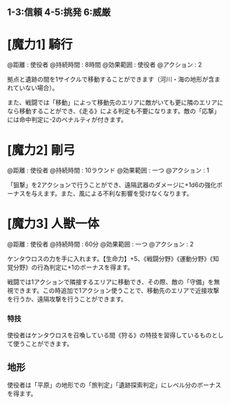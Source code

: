 ## 1-3:信頼	4-5:挑発	6:威厳

# [魔力1] 騎行

@距離 : 使役者	@持続時間 : 8時間	@効果範囲 : 使役者	@アクション : 2

拠点と遺跡の間を1サイクルで移動することができます（河川・海の地形が含まれていない場合）。

また、戦闘では「移動」によって移動先のエリアに敵がいても更に隣のエリアになら移動することができ、《走る》による判定も不要になります。敵の「応撃」には命中判定に-2のペナルティが付きます。


# [魔力2] 剛弓

@距離 : 使役者	@持続時間 : 10ラウンド	@効果範囲 : 一つ	@アクション : 1

「狙撃」を2アクションで行うことができ、遠隔武器のダメージに+1d6の強化ボーナスを与えます。また、風による不利な影響を受けなくなります。

# [魔力3] 人獣一体

@距離 : 使役者	@持続時間 : 60分	@効果範囲 : 一つ	@アクション : 2

ケンタウロスの力を手に入れます。【生命力】+5、《戦闘分野》《運動分野》《知覚分野》の行為判定に+1のボーナスを得ます。

戦闘では1アクションで隣接するエリアに移動でき、その際、敵の「守備」を無視できます。この時追加で1アクション使うことで、移動先のエリアで近接攻撃を行うか、遠隔攻撃を行うことができます。

### 特技

使役者はケンタウロスを召喚している間《狩る》の特技を習得しているものとして使うことができます。

## 地形

使役者は「平原」の地形での「旅判定」「遺跡探索判定」にレベル分のボーナスを得ます。
